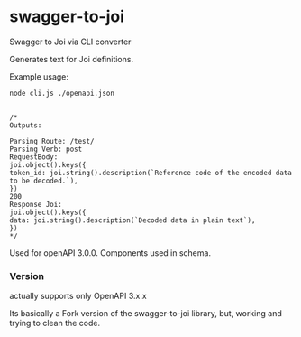 # swagger-to-joi

Swagger to Joi via CLI converter

Generates text for Joi definitions.

Example usage:

```bash
node cli.js ./openapi.json
```

```

/*
Outputs:

Parsing Route: /test/
Parsing Verb: post
RequestBody:
joi.object().keys({
token_id: joi.string().description(`Reference code of the encoded data to be decoded.`),
})
200
Response Joi:
joi.object().keys({
data: joi.string().description(`Decoded data in plain text`),
})
*/

```

Used for openAPI 3.0.0. Components used in schema.

### Version
actually supports only OpenAPI 3.x.x

Its basically a Fork version of the swagger-to-joi library,
but, working and trying to clean the code.

